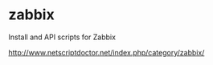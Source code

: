 # zabbix
Install and API scripts for Zabbix

http://www.netscriptdoctor.net/index.php/category/zabbix/
